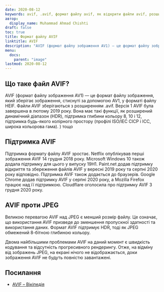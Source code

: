 ```yaml
---
date: 2020-08-12
keywords: avif, .avif, формат файлу avif, як відкрити файли avif, розширення файлу avif, розширення файлу .avif, формат файлу .avif
автор:
  display_name: Muhammad Ahmad Chishti
draft: false
toc: true
title: Формат файлу AVIF
linktitle: AVIF
description: "AVIF (формат файлу зображення AV1) — це формат файлу зображення, який зберігає зображення, стиснуті за допомогою AV1, у форматі файлу HEIF. Файли AVIF зберігаються з розширенням .avif."
menu:
  docs:
    parent: "image"
lastmod: 2020-08-12
---
```


## Що таке файл AVIF? ##

AVIF (формат файлу зображення AV1) — це формат файлу зображення, який зберігає зображення, стиснуті за допомогою AV1, у форматі файлу HEIF. Файли AVIF зберігаються з розширенням .avif. Версія 1 AVIF була завершена в лютому 2019 року. Вона має такі функції, як розширений динамічний діапазон (HDR), підтримка глибини кольору 8, 10 і 12, підтримка будь-якого колірного простору (профілі ISO/IEC CICP і ICC, широка кольорова гама). ) тощо

## Підтримка AVIF ##

Підтримка формату файлу AVIF зростає. Netflix опублікував перші зображення AVIF 14 грудня 2018 року. Microsoft Windows 10 також додала підтримку для цього у випуску 19H1. Paint.net додав підтримку відкриття та збереження файлів AVIF у вересні 2019 року та серпні 2020 року відповідно. Підтримка AVIF також додається до браузерів. Google Chrome додав підтримку AVIF у серпні 2020 року, а Mozilla Firefox працює над її підтримкою. Cloudflare оголосила про підтримку AVIF 3 грудня 2020 року.

## AVIF проти JPEG ##

Великою перевагою AVIF над JPEG є менший розмір файлу. Це означає, що використання AVIF призведе до зменшення пропускної здатності та використання даних. Формат AVIF підтримує HDR, тоді як JPEG обмежений 8-бітною глибиною кольору.

Двома найбільшими проблемами AVIF на даний момент є швидкість кодування та відсутність прогресивного рендерингу. Отже, на відміну від зображень JPEG, на екрані нічого не відображається, доки зображення AVIF не будуть повністю завантажені.

## Посилання ##

* [AVIF – Вікіпедія](https://en.wikipedia.org/wiki/AV1#AV1_Image_File_Format_(AVIF))

